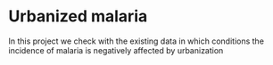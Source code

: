 # Urbanized malaria
 In this project we check with the existing data in which conditions the incidence of malaria is negatively affected by urbanization 
